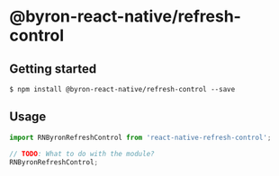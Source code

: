 # @byron-react-native/refresh-control

## Getting started

`$ npm install @byron-react-native/refresh-control --save`

## Usage
```javascript
import RNByronRefreshControl from 'react-native-refresh-control';

// TODO: What to do with the module?
RNByronRefreshControl;
```
